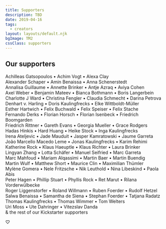 ```yaml
---
title: Supporters
description: TBD
date: 2019-04-16
tags:
  - creators
layout: layouts/default.njk
bgImage: TM2
cssClass: supporters
---
```


## Our supporters

Achilleas Gatsopoulos • Achim Vogt • Alexa Clay\
Alexander Schaper • Amin Benaissa • Anna Schenerstedt\
Annalisa Guillaume • Annette Brinker • Antje Azraq • Aviya Cohen\
Axel Weber • Benjamin Mateev • Bianca Bothmann • Boris Langerbein\
Charlotte J Ward • Christina Fengler • Claudia Schmecht • Darina Petrova\
Denhart v. Harling • Doris Kaulingfrecks • Elke Wittboldt-Müller\
Esther Hartwich • Felix Buchwald • Felix Speiser • Felix Stache\
Fernando Derks • Florian Horsch • Florian Isenbeck • Friedrich Boomgarden\
Friedrich Rittner • Gareth Evans • Georgia Mueller • Grace Rodgers\
Hadas Hinkis • Hard Huang • Heike Stock • Inga Kaulingfrecks\
Irena Ateljevic • Jade Mauduit • Jasper Kamratowski • Jaume Garreta\
João Marcello Macedo Leme • Jonas Kaulingfrecks • Karim Rehimi\
Katherine Rock • Klaus Haeuptle • Klaus Richter • Laura Brinker\
Lingyan Zhang • Lotta Schäfer • Manuel Seifried • Marc Garreta\
Marc Mahfoud • Mariam Alqassimi • Martin Baer • Martin Buendig\
Martin Wulf • Matthew Short • Maurice Clin • Maximilian Thümler\
Mylène Gomera • Nele Fritzsche • Nik Leuthold • Nina Libeskind • Paola Abis\
Peter Hagen • Phillip Stuart • Phyllis Rock • Ret Marut • Rilana Vorderwülbecke\
Roger Liggenstorfer • Roland Willmann • Ruben Foerder • Rudolf Hetzel\
Salwa Benaissa • Samantha de Siena • Stephan Foerder • Tatjana Radatz\
Thomas Kaulingfrecks • Thomas Wimmer • Tom Welters\
Uri Moss • Ute Dahringer • Vitezslav Danda\
&  the rest of our Kickstarter supporters

♡
